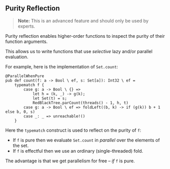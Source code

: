 ## Purity Reflection

> **Note:** This is an advanced feature and should only be used by experts.

Purity reflection enables higher-order functions to inspect the purity of their
function arguments. 

This allows us to write functions that use _selective_ lazy and/or parallel
evaluation.

For example, here is the implementation of `Set.count`:

```flix
@ParallelWhenPure
pub def count(f: a -> Bool \ ef, s: Set[a]): Int32 \ ef =
    typematch f {
        case g: a -> Bool \ {} =>
            let h = (k, _) -> g(k);
            let Set(t) = s;
            RedBlackTree.parCount(threads() - 1, h, t)
        case g: a -> Bool \ ef => foldLeft((b, k) -> if (g(k)) b + 1 else b, 0, s)
        case _: _ => unreachable!()
    }
```

Here the `typematch` construct is used to reflect on the purity of `f`:

- If `f` is pure then we evaluate `Set.count` in _parallel_ over the elements of
  the set. 
- If `f` is effectful then we use an ordinary (single-threaded) fold.

The advantage is that we get parallelism for free – _if_ `f` is pure.

